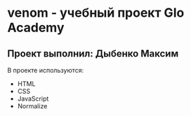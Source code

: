 # venom - учебный проект Glo Academy
## Проект выполнил: Дыбенко Максим

В проекте используются:
- HTML 
- CSS
- JavaScript
- Normalize
